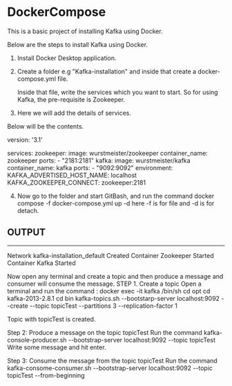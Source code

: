 # DockerCompose
This is a basic project of installing Kafka using Docker.

Below are the steps to install Kafka using Docker.
1. Install Docker Desktop application.
2. Create a folder e.g "Kafka-installation" and inside that create a docker-compose.yml file.

   Inside that file, write the services which you want to start.
So for using Kafka, the pre-requisite is Zookeeper.
3. Here we will add the details of services. 

Below will be the contents.

   
version: '3.1'

services:
  zookeeper:
    image: wurstmeister/zookeeper
    container_name: zookeeper
    ports:
      - "2181:2181"
  kafka:
    image: wurstmeister/kafka
    container_name: kafka
    ports:
      - "9092:9092"
    environment:
      KAFKA_ADVERTISED_HOST_NAME: localhost
      KAFKA_ZOOKEEPER_CONNECT: zookeeper:2181

4. Now go to the folder and start GitBash, and run the command
   docker compose -f docker-compose.yml up -d
   here -f is for file and -d is for detach.

OUTPUT
---------
---------

Network kafka-installation_default       Created
Container Zookeeper                      Started
Container Kafka                          Started


Now open any terminal and create a topic and then produce a message and consumer will consume the message.
STEP 1. Create a topic
Open a terminal and run the command : docker exec -it kafka /bin/sh
cd opt
cd kafka-2013-2.8.1
cd bin
kafka-topics.sh --bootstarp-server localhost:9092 --create --topic topicTest --partitions 3 --replication-factor 1

Topic with topicTest is created.

Step 2: Produce a message on the topic topicTest
Run the command 
kafka-console-producer.sh --bootstrap-server localhost:9092 --topic topicTest
Write some message and hit enter.

Step 3: Consume the message from the topic topicTest
Run the command
kafka-consome-consumer.sh --bootstrap-server localhost:9092 --topic topicTest --from-beginning
